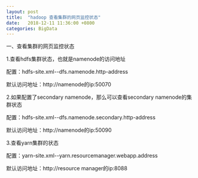 ```yaml
---
layout: post
title:  "hadoop 查看集群的网页监控状态"
date:   2018-12-11 11:36:00 +0800
categories: BigData
---
```

一、查看集群的网页监控状态

1.查看hdfs集群状态，也就是namenode的访问地址

配置：hdfs-site.xml--dfs.namenode.http-address

默认访问地址：http://namenode的ip:50070

2.如果配置了secondary namenode，那么可以查看secondary namenode的集群状态

配置：hdfs-site.xml--dfs.namenode.secondary.http-address

默认访问地址：http://namenode的ip:50090

3.查看yarn集群的状态

配置：yarn-site.xml--yarn.resourcemanager.webapp.address

默认访问地址：http://resource manager的ip:8088 

